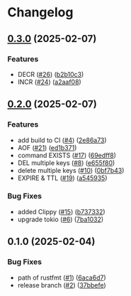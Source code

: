# Changelog

## [0.3.0](https://github.com/bourdeau/sider/compare/v0.2.0...v0.3.0) (2025-02-07)


### Features

* DECR ([#26](https://github.com/bourdeau/sider/issues/26)) ([b2b10c3](https://github.com/bourdeau/sider/commit/b2b10c3ea012341f76b03d905c085546907f76ec))
* INCR ([#24](https://github.com/bourdeau/sider/issues/24)) ([a2aaf08](https://github.com/bourdeau/sider/commit/a2aaf0833d91e435cd7318bd76474dd321efd847))

## [0.2.0](https://github.com/bourdeau/sider/compare/v0.1.0...v0.2.0) (2025-02-07)


### Features

* add build to CI ([#4](https://github.com/bourdeau/sider/issues/4)) ([2e86a73](https://github.com/bourdeau/sider/commit/2e86a73432ea0735833fa3b4a9ec1daeed78f43e))
* AOF ([#21](https://github.com/bourdeau/sider/issues/21)) ([ed1b371](https://github.com/bourdeau/sider/commit/ed1b3713378db35fb27a495b4d22d77252214819))
* command EXISTS ([#17](https://github.com/bourdeau/sider/issues/17)) ([69edff8](https://github.com/bourdeau/sider/commit/69edff8e14c9dfc20906e0a367b9332f7bd3aa43))
* DEL multiple keys ([#8](https://github.com/bourdeau/sider/issues/8)) ([e655f80](https://github.com/bourdeau/sider/commit/e655f80b17240f1a9769d59d3cc6a5408c1ad0a1))
* delete multiple keys ([#10](https://github.com/bourdeau/sider/issues/10)) ([0bf7b43](https://github.com/bourdeau/sider/commit/0bf7b43aec4b17fa93f58c671e98d73732c20795))
* EXPIRE & TTL ([#19](https://github.com/bourdeau/sider/issues/19)) ([a545935](https://github.com/bourdeau/sider/commit/a54593503a15c01787df8c226b8de1ac034d81b8))


### Bug Fixes

* added Clippy ([#15](https://github.com/bourdeau/sider/issues/15)) ([b737332](https://github.com/bourdeau/sider/commit/b73733262f3a0c2f8c8f1f71f3459ba7cce26c47))
* upgrade tokio ([#6](https://github.com/bourdeau/sider/issues/6)) ([7ba1032](https://github.com/bourdeau/sider/commit/7ba103265f1bf3ffb7fae885a5057fd0aab79286))

## 0.1.0 (2025-02-04)


### Bug Fixes

* path  of rustfmt ([#1](https://github.com/bourdeau/sider/issues/1)) ([6aca6d7](https://github.com/bourdeau/sider/commit/6aca6d714519141b98a19d1bb763aa81149cf0d9))
* release branch ([#2](https://github.com/bourdeau/sider/issues/2)) ([37bbefe](https://github.com/bourdeau/sider/commit/37bbefe087cdff204754437de5a8317d8a3b3bcb))
